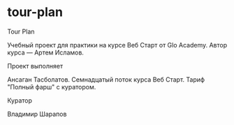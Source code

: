 # tour-plan

Tour Plan

Учебный проект для практики на курсе Веб Старт от Glo Academy. Автор курса — Артем Исламов.

Проект выполняет

Ансаган Тасболатов. Семнадцатый поток курса Веб Старт. Тариф "Полный фарш" с куратором.

Куратор

Владимир Шарапов
